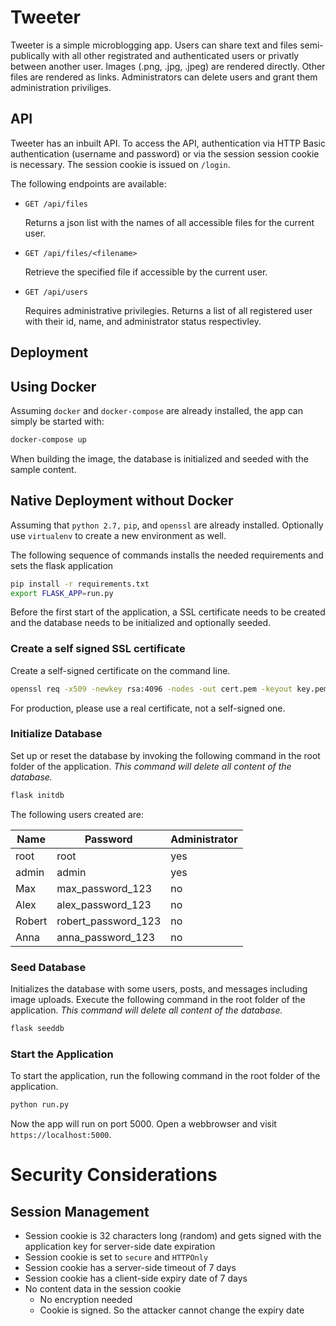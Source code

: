 # Tweeter

Tweeter is a simple microblogging app. Users can share text and files semi-publically with all other registrated and authenticated users or privatly between another user.
Images (.png, .jpg, .jpeg) are rendered directly. Other files are rendered as links.
Administrators can delete users and grant them administration priviliges.

## API

Tweeter has an inbuilt API. To access the API, authentication via HTTP Basic authentication (username and password) or via the session session cookie is necessary. The session cookie is issued on `/login`.

The following endpoints are available:

* `GET /api/files`

  Returns a json list with the names of all accessible files for the current user.

* `GET /api/files/<filename>`

  Retrieve the specified file if accessible by the current user.

* `GET /api/users`

  Requires administrative privilegies. Returns a list of all registered user with their id, name, and administrator status respectivley.

## Deployment

## Using Docker

Assuming `docker` and `docker-compose` are already installed, the app can simply be started with:

```bash
docker-compose up
```

When building the image, the database is initialized and seeded with the sample content.

## Native Deployment without Docker

Assuming that `python 2.7,` `pip`, and `openssl` are already installed. Optionally use `virtualenv` to create a new environment as well.

The following sequence of commands installs the needed requirements and sets the flask application

```bash
pip install -r requirements.txt
export FLASK_APP=run.py
```

Before the first start of the application, a SSL certificate needs to be created and the database needs to be initialized and optionally seeded.

### Create a self signed SSL certificate

Create a self-signed certificate on the command line.

```bash
openssl req -x509 -newkey rsa:4096 -nodes -out cert.pem -keyout key.pem -days 365 -batch
```

For production, please use a real certificate, not a self-signed one.

### Initialize Database

Set up or reset the database by invoking the following command in the root folder of the application. *This command will delete all content of the database.*

```bash
flask initdb
```

The following users created are:

| Name   | Password            | Administrator |
|--------|---------------------|---------------|
| root   | root                | yes           |
| admin  | admin               | yes           |
| Max    | max_password_123    | no            |
| Alex   | alex_password_123   | no            |
| Robert | robert_password_123 | no            |
| Anna   | anna_password_123   | no            |

### Seed Database

Initializes the database with some users, posts, and messages including image uploads. Execute the following command in the root folder of the application. *This command will delete all content of the database.*

```bash
flask seeddb
```

### Start the Application

To start the application, run the following command in the root folder of the application.

```bash
python run.py
```

Now the app will run on port 5000. Open a webbrowser and visit `https://localhost:5000`.

# Security Considerations

## Session Management

* Session cookie is 32 characters long (random) and gets signed with the application key for server-side date expiration
* Session cookie is set to `secure` and `HTTPOnly`
* Session cookie has a server-side timeout of 7 days
* Session cookie has a client-side expiry date of 7 days
* No content data in the session cookie
  * No encryption needed
  * Cookie is signed. So the attacker cannot change the expiry date
